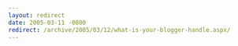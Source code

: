 ```yaml
---
layout: redirect
date: 2005-03-11 -0800
redirect: /archive/2005/03/12/what-is-your-blogger-handle.aspx/
---
```

